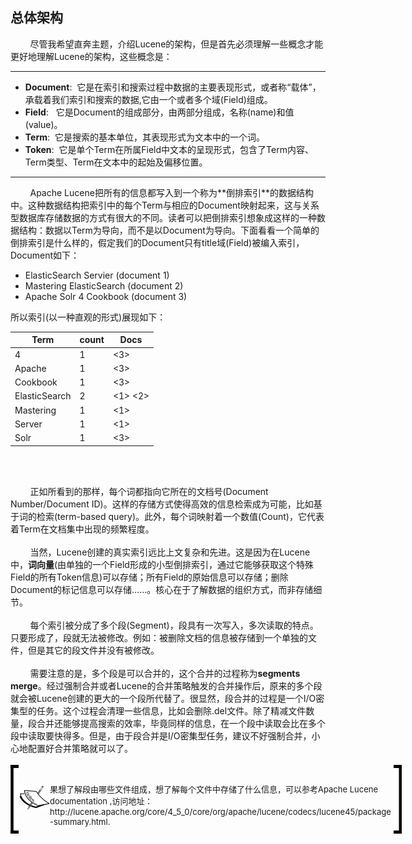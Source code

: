 ## 总体架构

<div>&nbsp;&nbsp;&nbsp;&nbsp;&nbsp;&nbsp;&nbsp;&nbsp;尽管我希望直奔主题，介绍Lucene的架构，但是首先必须理解一些概念才能更好地理解Lucene的架构，这些概念是：</div>
<hr>
<ul>
<li><b>Document</b>:&nbsp;&nbsp;它是在索引和搜索过程中数据的主要表现形式，或者称“载体”，承载着我们索引和搜索的数据,它由一个或者多个域(Field)组成。 </li>
<li><b>Field</b>:&nbsp;&nbsp; 它是Document的组成部分，由两部分组成，名称(name)和值(value)。</li>
<li><b>Term</b>:&nbsp;&nbsp;它是搜索的基本单位，其表现形式为文本中的一个词。</li>
<li><b>Token</b>:&nbsp;&nbsp;它是单个Term在所属Field中文本的呈现形式，包含了Term内容、Term类型、Term在文本中的起始及偏移位置。</li>
</ul>
<hr>
<div>&nbsp;&nbsp;&nbsp;&nbsp;&nbsp;&nbsp;&nbsp;&nbsp;Apache Lucene把所有的信息都写入到一个称为**倒排索引**的数据结构中。这种数据结构把索引中的每个Term与相应的Document映射起来，这与关系型数据库存储数据的方式有很大的不同。读者可以把倒排索引想象成这样的一种数据结构：数据以Term为导向，而不是以Document为导向。下面看看一个简单的倒排索引是什么样的，假定我们的Document只有title域(Field)被编入索引，Document如下：</div>

*  ElasticSearch Servier (document 1)
*  Mastering ElasticSearch (document 2)
*  Apache Solr 4 Cookbook (document 3)


所以索引(以一种直观的形式)展现如下：

| Term | count | Docs |
| -- | -- | -- |
| 4 | 1 | <3> |
|Apache | 1 | <3>  |
| Cookbook | 1 | <3>  |
| ElasticSearch | 2 | <1> <2>  |
| Mastering | 1 | <1> |
| Server | 1 | <1> |
| Solr | 1 | <3> |

<br/><br/>
<div>&nbsp;&nbsp;&nbsp;&nbsp;&nbsp;&nbsp;&nbsp;&nbsp;正如所看到的那样，每个词都指向它所在的文档号(Document Number/Document ID)。这样的存储方式使得高效的信息检索成为可能，比如基于词的检索(term-based query)。此外，每个词映射着一个数值(Count)，它代表着Term在文档集中出现的频繁程度。
</div>
<br/>
<div>&nbsp;&nbsp;&nbsp;&nbsp;&nbsp;&nbsp;&nbsp;&nbsp;当然，Lucene创建的真实索引远比上文复杂和先进。这是因为在Lucene中，<b>词向量</b>(由单独的一个Field形成的小型倒排索引，通过它能够获取这个特殊Field的所有Token信息)可以存储；所有Field的原始信息可以存储；删除Document的标记信息可以存储……。核心在于了解数据的组织方式，而非存储细节。</div>
<br/>
<div>&nbsp;&nbsp;&nbsp;&nbsp;&nbsp;&nbsp;&nbsp;&nbsp;每个索引被分成了多个段(Segment)，段具有一次写入，多次读取的特点。只要形成了，段就无法被修改。例如：被删除文档的信息被存储到一个单独的文件，但是其它的段文件并没有被修改。</div><br/>
<div>&nbsp;&nbsp;&nbsp;&nbsp;&nbsp;&nbsp;&nbsp;&nbsp;需要注意的是，多个段是可以合并的，这个合并的过程称为<b>segments merge</b>。经过强制合并或者Lucene的合并策略触发的合并操作后，原来的多个段就会被Lucene创建的更大的一个段所代替了。很显然，段合并的过程是一个I/O密集型的任务。这个过程会清理一些信息，比如会删除.del文件。除了精减文件数量，段合并还能够提高搜索的效率，毕竟同样的信息，在一个段中读取会比在多个段中读取要快得多。但是，由于段合并是I/O密集型任务，建议不好强制合并，小心地配置好合并策略就可以了。<div>
<br/><!--note -->
<div style="height:110px;width:650px;">
<div style="float:left;width:13px;height:100%; background:black;">
  <img src="../lm.png" height="100px" width="13px" style="margin-top:5px;"/>
</div>
<div style="float:left;width:50px;height:100%;position:relative;">
	<img src="../note.png" style="position:absolute; top:30%; "/>
</div>
<div style="float:left; width:550px;height:100%;">
	<p style="font-size:13px;"><br/>果想了解段由哪些文件组成，想了解每个文件中存储了什么信息，可以参考Apache Lucene documentation ,访问地址：http://lucene.apache.org/core/4_5_0/core/org/apache/lucene/codecs/lucene45/package-summary.html.</p>
</div>
<div style="float:left;width:13px;height:100%;background:black;">
  <img src="../rm.png" height="100px" width="13px" style="margin-top:5px;"/>
</div>
</div>


